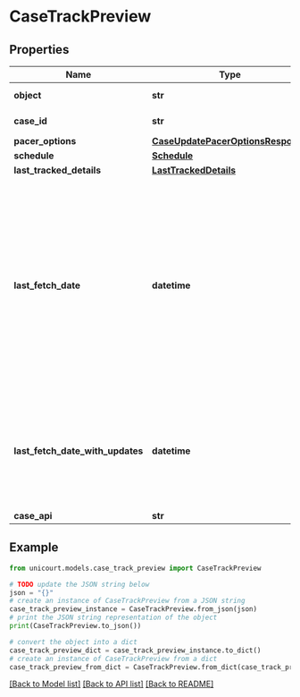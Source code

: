 # CaseTrackPreview


## Properties

Name | Type | Description | Notes
------------ | ------------- | ------------- | -------------
**object** | **str** | Name of the object. | [default to 'CaseTrackPreview']
**case_id** | **str** | Unique Id for a Case in UniCourt. | 
**pacer_options** | [**CaseUpdatePacerOptionsResponse**](CaseUpdatePacerOptionsResponse.md) |  | 
**schedule** | [**Schedule**](Schedule.md) |  | 
**last_tracked_details** | [**LastTrackedDetails**](LastTrackedDetails.md) |  | 
**last_fetch_date** | **datetime** | The date and time when the case was last fetched from the Court. This date and time is in UTC. Formatted as YYYY-MM-DDTHH:MM:SS+ZZ:zz, Note: It is not necessary that every time the case is fetched from Court we find changes in the case information. It could be that we already have the latest information from the Court and no changes exist. | 
**last_fetch_date_with_updates** | **datetime** | The date and time when the case was last fetched from the Court where we found changes in the case information. This date and time is in UTC. Formatted as YYYY-MM-DDTHH:MM:SS+ZZ:zz, | 
**case_api** | **str** |  | 

## Example

```python
from unicourt.models.case_track_preview import CaseTrackPreview

# TODO update the JSON string below
json = "{}"
# create an instance of CaseTrackPreview from a JSON string
case_track_preview_instance = CaseTrackPreview.from_json(json)
# print the JSON string representation of the object
print(CaseTrackPreview.to_json())

# convert the object into a dict
case_track_preview_dict = case_track_preview_instance.to_dict()
# create an instance of CaseTrackPreview from a dict
case_track_preview_from_dict = CaseTrackPreview.from_dict(case_track_preview_dict)
```
[[Back to Model list]](../README.md#documentation-for-models) [[Back to API list]](../README.md#documentation-for-api-endpoints) [[Back to README]](../README.md)


